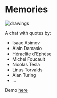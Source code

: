 # Memories
![drawings](https://raw.githubusercontent.com/nclslbrn/www_memories/master/dev/images/memories-contrast.png)

A chat with quotes by:
- Isaac Asimov
- Alain Damasio
- Héraclite d'Ephèse
- Michel Foucault
- Nicolas Tesla
- Linus Torvalds
- Alan Turing
- ...

Demo [here](https://memories.artemg.com/ "memories: Demo")
